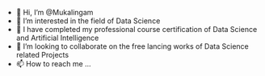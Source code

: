 - 👋 Hi, I’m @Mukalingam
- 👀 I’m interested in the field of Data Science
- 🌱 I have completed my professional course certification of Data Science and Artificial Intelligence
- 💞️ I’m looking to collaborate on the free lancing works of Data Science related Projects
- 📫 How to reach me ...

<!---
Mukalingam/Mukalingam is a ✨ special ✨ repository because its `README.md` (this file) appears on your GitHub profile.
You can click the Preview link to take a look at your changes.
--->
